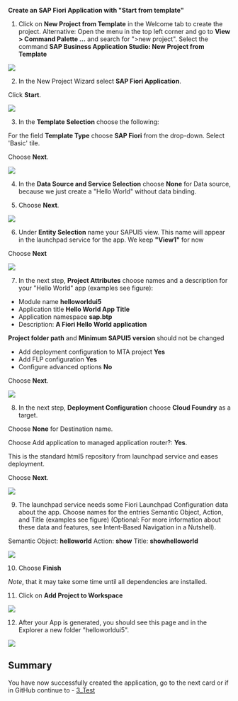 **Create an SAP Fiori Application with "Start from template"**

1. Click on **New Project from Template** in the Welcome tab to create the project.
Alternative: Open the menu in the top left corner and go to **View > Command Palette ...** and search for ">new project". Select the command **SAP Business Application Studio: New Project from Template**

![](../images/BAS_start.png)

2. In the New Project Wizard select **SAP Fiori Application**.

Click **Start**.

![](../images/Template_Fiori_app.png)

3. In the **Template Selection** choose the following:

For the field **Template Type** choose **SAP Fiori** from the drop-down.
Select 'Basic' tile.


Choose **Next**.

![](../images/Template_UI5.png)

4. In the **Data Source and Service Selection** choose **None** for Data source, because we just create a "Hello World" without data binding.

5. Choose **Next**.

![](https://github.com/SAP-samples/teched2023-XP162/blob/main/Exercises/Images/Data_Source.png)


6. Under **Entity Selection** name your SAPUI5 view. This name will appear in the launchpad service for the app. We keep **"View1"** for now

Choose **Next**

![](../images/View1.png")

7. In the next step, <strong>Project Attributes</strong> choose names and a description for your "Hello World" app (examples see figure):

- Module name **helloworldui5**
- Application title **Hello World App Title**
- Application namespace **sap.btp**
- Description: **A Fiori Hello World application**

**Project folder path** and **Minimum SAPUI5 version** should not be changed

- Add deployment configuration to MTA project **Yes**
- Add FLP configuration **Yes**
- Configure advanced options **No**

Choose **Next**.

![](https://github.com/SAP-samples/teched2023-XP162/blob/main/Exercises/Images/Template_Project_Attributes.png)

8. In the next step, **Deployment Configuration** choose **Cloud Foundry** as a target.

Choose **None** for Destination name.

Choose Add application to managed application router?: **Yes**.

This is the standard html5 repository from launchpad service and eases deployment.

Choose **Next**.

![](https://github.com/SAP-samples/teched2023-XP162/blob/main/Exercises/Images/Deployment_Config.png)

9. The launchpad service needs some Fiori Launchpad Configuration data about the app. Choose names for the entries Semantic Object, Action, and Title (examples see figure)
(Optional: For more information about these data and features, see Intent-Based Navigation in a Nutshell).

Semantic Object: **helloworld**
Action: **show**
Title: **showhelloworld** 

![](https://github.com/SAP-samples/teched2023-XP162/blob/main/Exercises/Images/Fiori_Launchpad_config.png)

10. Choose **Finish**

*Note*, that it may take some time until all dependencies are installed.

11. Click on **Add Project to Workspace**

![](https://github.com/SAP-samples/teched2023-XP162/blob/main/Exercises/Images/addprojecttoworkspace.png)

12. After your App is generated, you should see this page and in the Explorer a new folder "helloworldui5".

![](https://github.com/SAP-samples/teched2023-XP162/blob/main/Exercises/Images/helloapp.png)

## Summary

You have now successfully created the application, go to the next card or if in GitHub continue to - [3_Test](https://github.com/SAP-samples/teched2023-XP162/blob/main/Exercises/3_Develop/3_Test.md)

